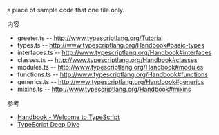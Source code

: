 a place of sample code that one file only.


内容

- greeter.ts --  http://www.typescriptlang.org/Tutorial
- types.ts -- http://www.typescriptlang.org/Handbook#basic-types
- interfaces.ts -- http://www.typescriptlang.org/Handbook#interfaces
- classes.ts -- http://www.typescriptlang.org/Handbook#classes
- modules.ts -- http://www.typescriptlang.org/Handbook#modules
- functions.ts -- http://www.typescriptlang.org/Handbook#functions
- generics.ts -- http://www.typescriptlang.org/Handbook#generics
- mixins.ts -- http://www.typescriptlang.org/Handbook#mixins

参考

- [Handbook - Welcome to TypeScript](http://www.typescriptlang.org/Handbook#interfaces)
- [TypeScript Deep Dive](https://basarat.gitbooks.io/typescript/)


